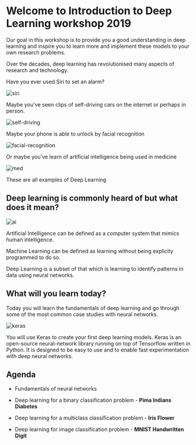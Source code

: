 # Welcome to Introduction to Deep Learning workshop 2019

Our goal in this workshop is to provide you a good understanding in deep learning and inspire you to learn more and implement these models to your own research problems.

Over the decades, deep learning has revolutionised many aspects of research and technology.

Have you ever used Siri to set an alarm?

![siri](https://static1.squarespace.com/static/54f96b07e4b04529199fd6a5/t/5b5b393a1ae6cf14d8e0dc67/1532705098916/Siri+setting+alarm+demo.gif)

Maybe you've seen clips of self-driving cars on the internet or perhaps in person.

![self-driving](https://media1.tenor.com/images/8456fab940258acf57869491f5cc18d3/tenor.gif?itemid=10697697)

Maybe your phone is able to unlock by facial recognition

![facial-recognition](https://cdn.vox-cdn.com/thumbor/Izxk07irjgvKcoeA1z1tvc4geVY=/400x0/filters:no_upscale()/cdn.vox-cdn.com/uploads/chorus_asset/file/9865669/FoolishAlarmingAttwatersprairiechicken_max_14mb.gif)

Or maybe you've learn of artificial intelligence being used in medicine

![med](https://storage.googleapis.com/gweb-uniblog-publish-prod/original_images/lung_cancer_scan.gif)

These are all examples of Deep Learning

## Deep learning is commonly heard of but what does it mean?

![ai](https://1.bp.blogspot.com/-ldVI2916ElA/W_aQyOoUFMI/AAAAAAAAFmw/0AMKqgpUlA0e2qOdomvaLy8IHW2_xMmKACLcBGAs/s1600/AI%2B-%2BML%2B-%2BDL.PNG)

Artificial Intelligence can be defined as a computer system that mimics human intelligence.

Machine Learning can be defined as learning without being explicity programmed to do so.

Deep Learning is a subset of that which is learning to identify patterns in data using neural networks.

## What will you learn today?

Today you will learn the fundamentals of deep learning and go through some of the most common case studies with neural networks.

![keras](https://keras.io/img/keras-logo-small.jpg)

You will use Keras to create your first deep learning models. Keras is an open-source neural-network library running on top of Tensorflow written in Python. It is designed to be easy to use and to enable fast experimentation with deep neural networks.

## Agenda 

* Fundamentals of neural networks

* Deep learning for a binary classification problem - **Pima Indians Diabetes**

* Deep learning for a multiclass classification problem - **Iris Flower**

* Deep learning for image classification problem - **MNIST Handwritten Digit**

